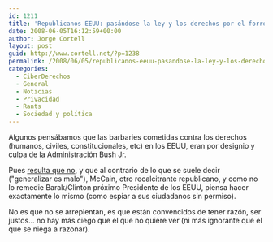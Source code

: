 ```yaml
---
id: 1211
title: 'Republicanos EEUU: pasándose la ley y los derechos por el forro'
date: 2008-06-05T16:12:59+00:00
author: Jorge Cortell
layout: post
guid: http://www.cortell.net/?p=1238
permalink: /2008/06/05/republicanos-eeuu-pasandose-la-ley-y-los-derechos-por-el-forro/
categories:
  - CiberDerechos
  - General
  - Noticias
  - Privacidad
  - Rants
  - Sociedad y polí­tica
---
```

Algunos pensábamos que las barbaries cometidas contra los derechos (humanos, civiles, constitucionales, etc) en los EEUU, eran por designio y culpa de la Administración Bush Jr.

Pues <a title="fuente Blog de Wired" href="http://blog.wired.com/27bstroke6/2008/06/mccain-id-spy-o.html" target="_blank">resulta que no</a>, y que al contrario de lo que se suele decir ("generalizar es malo"), McCain, otro recalcitrante republicano, y como no lo remedie Barak/Clinton próximo Presidente de los EEUU, piensa hacer exactamente lo mismo (como espiar a sus ciudadanos sin permiso).

No es que no se arrepientan, es que están convencidos de tener razón, ser justos... no hay más ciego que el que no quiere ver (ni más ignorante que el que se niega a razonar).